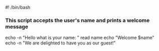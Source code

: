 
#! /bin/bash
### This script accepts the user's name and prints a welcome message
echo -n "Hello what is your name: "
read name
echo "Welcome $name"
echo -n "We are delighted to have you as our guest!"


